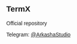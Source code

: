 ﻿<!DOCTYPE html>
<html>
<head>
</head>
<body>
<h2><span style="font-family:Arial,Helvetica,sans-serif">TermX</span></h2>

<p><span style="font-family:Arial,Helvetica,sans-serif">Official repository</span></p>

<p><span style="font-family:Arial,Helvetica,sans-serif">Telegram:&nbsp;<a href="https://t.me/ArkashaStudio" target="_self">@ArkashaStudio</a></span></p>
</body>
</html>
